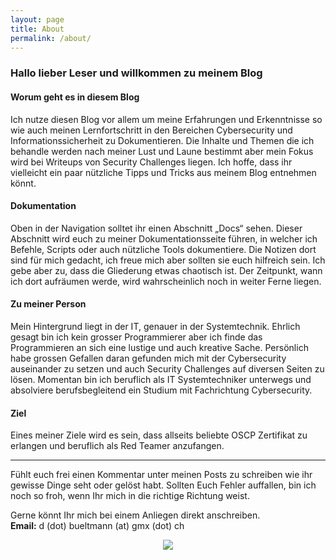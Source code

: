```yaml
---
layout: page
title: About
permalink: /about/
---
```

### Hallo lieber Leser und willkommen zu meinem Blog ###
#### Worum geht es in diesem Blog ####
Ich nutze diesen Blog vor allem um meine Erfahrungen und Erkenntnisse so wie auch meinen Lernfortschritt in den Bereichen Cybersecurity und Informationssicherheit zu Dokumentieren. Die Inhalte und Themen die ich behandle werden nach meiner Lust und Laune bestimmt aber mein Fokus wird bei Writeups von Security Challenges liegen. Ich hoffe, dass ihr vielleicht ein paar nützliche Tipps und Tricks aus meinem Blog entnehmen könnt.

#### Dokumentation ####
Oben in der Navigation solltet ihr einen Abschnitt „Docs“ sehen. Dieser Abschnitt wird euch zu meiner Dokumentationsseite führen, in welcher ich Befehle, Scripts oder auch nützliche Tools dokumentiere. Die Notizen dort sind für mich gedacht, ich freue mich aber sollten sie euch hilfreich sein. Ich gebe aber zu, dass die Gliederung etwas chaotisch ist. Der Zeitpunkt, wann ich dort aufräumen werde, wird wahrscheinlich noch in weiter Ferne liegen.

#### Zu meiner Person ####
Mein Hintergrund liegt in der IT, genauer in der Systemtechnik. Ehrlich gesagt bin ich kein grosser Programmierer aber ich finde das Programmieren an sich eine lustige und auch kreative Sache. Persönlich habe grossen Gefallen daran gefunden mich mit der Cybersecurity auseinander zu setzen und auch Security Challenges auf diversen Seiten zu lösen. Momentan bin ich beruflich als IT Systemtechniker unterwegs und absolviere berufsbegleitend ein Studium mit Fachrichtung Cybersecurity.

#### Ziel ####
Eines meiner Ziele wird es sein, dass allseits beliebte OSCP Zertifikat zu erlangen und beruflich als Red Teamer anzufangen.

---

Fühlt euch frei einen Kommentar unter meinen Posts zu schreiben wie ihr gewisse Dinge seht oder gelöst habt. Sollten Euch Fehler auffallen, bin ich noch so froh, wenn Ihr mich in die richtige Richtung weist.

Gerne könnt Ihr mich bei einem Anliegen direkt anschreiben.<br>
**Email:** d (dot) bueltmann (at) gmx (dot) ch

<div style="text-align:center"><img src="{{site.baseurl}}/img/ILoveCoffee-addicted.png" /></div>
